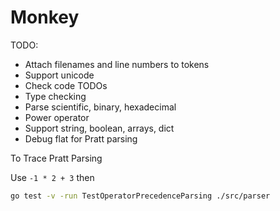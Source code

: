 # Monkey

TODO:
- Attach filenames and line numbers to tokens
- Support unicode
- Check code TODOs
- Type checking
- Parse scientific, binary, hexadecimal
- Power operator
- Support string, boolean, arrays, dict
- Debug flat for Pratt parsing

To Trace Pratt Parsing

Use `-1 * 2 + 3` then

```sh
go test -v -run TestOperatorPrecedenceParsing ./src/parser
```
